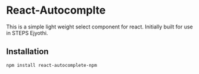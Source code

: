 # React-Autocomplte  

This is a simple light weight select component for react. Initially built for use in STEPS Ejyothi.

## Installation 

`npm install react-autocomplete-npm`

## 
